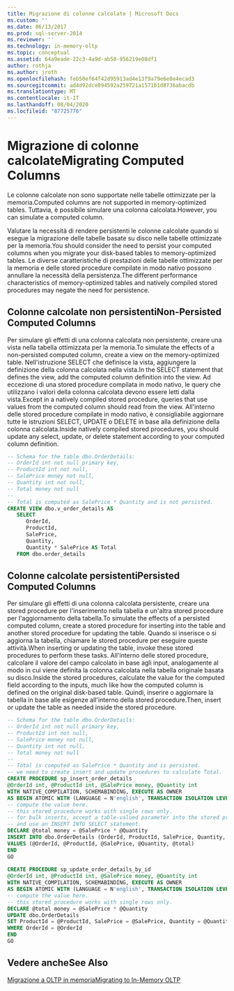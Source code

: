 ```yaml
---
title: Migrazione di colonne calcolate | Microsoft Docs
ms.custom: ''
ms.date: 06/13/2017
ms.prod: sql-server-2014
ms.reviewer: ''
ms.technology: in-memory-oltp
ms.topic: conceptual
ms.assetid: 64a9eade-22c3-4a9d-ab50-956219e08df1
author: rothja
ms.author: jroth
ms.openlocfilehash: feb50ef64f42d95913ad4e13f9a79e6e0e4ecad3
ms.sourcegitcommit: ad4d92dce894592a259721a1571b1d8736abacdb
ms.translationtype: MT
ms.contentlocale: it-IT
ms.lasthandoff: 08/04/2020
ms.locfileid: "87725776"
---
```

# <a name="migrating-computed-columns"></a><span data-ttu-id="effeb-102">Migrazione di colonne calcolate</span><span class="sxs-lookup"><span data-stu-id="effeb-102">Migrating Computed Columns</span></span>
  <span data-ttu-id="effeb-103">Le colonne calcolate non sono supportate nelle tabelle ottimizzate per la memoria.</span><span class="sxs-lookup"><span data-stu-id="effeb-103">Computed columns are not supported in memory-optimized tables.</span></span> <span data-ttu-id="effeb-104">Tuttavia, è possibile simulare una colonna calcolata.</span><span class="sxs-lookup"><span data-stu-id="effeb-104">However, you can simulate a computed column.</span></span>  
  
 <span data-ttu-id="effeb-105">Valutare la necessità di rendere persistenti le colonne calcolate quando si esegue la migrazione delle tabelle basate su disco nelle tabelle ottimizzate per la memoria.</span><span class="sxs-lookup"><span data-stu-id="effeb-105">You should consider the need to persist your computed columns when you migrate your disk-based tables to memory-optimized tables.</span></span> <span data-ttu-id="effeb-106">Le diverse caratteristiche di prestazioni delle tabelle ottimizzate per la memoria e delle stored procedure compilate in modo nativo possono annullare la necessità della persistenza.</span><span class="sxs-lookup"><span data-stu-id="effeb-106">The different performance characteristics of memory-optimized tables and natively compiled stored procedures may negate the need for persistence.</span></span>  
  
## <a name="non-persisted-computed-columns"></a><span data-ttu-id="effeb-107">Colonne calcolate non persistenti</span><span class="sxs-lookup"><span data-stu-id="effeb-107">Non-Persisted Computed Columns</span></span>  
 <span data-ttu-id="effeb-108">Per simulare gli effetti di una colonna calcolata non persistente, creare una vista nella tabella ottimizzata per la memoria.</span><span class="sxs-lookup"><span data-stu-id="effeb-108">To simulate the effects of a non-persisted computed column, create a view on the memory-optimized table.</span></span> <span data-ttu-id="effeb-109">Nell'istruzione SELECT che definisce la vista, aggiungere la definizione della colonna calcolata nella vista.</span><span class="sxs-lookup"><span data-stu-id="effeb-109">In the SELECT statement that defines the view, add the computed column definition into the view.</span></span> <span data-ttu-id="effeb-110">Ad eccezione di una stored procedure compilata in modo nativo, le query che utilizzano i valori della colonna calcolata devono essere letti dalla vista.</span><span class="sxs-lookup"><span data-stu-id="effeb-110">Except in a natively compiled stored procedure, queries that use values from the computed column should read from the view.</span></span> <span data-ttu-id="effeb-111">All'interno delle stored procedure compilate in modo nativo, è consigliabile aggiornare tutte le istruzioni SELECT, UPDATE o DELETE in base alla definizione della colonna calcolata.</span><span class="sxs-lookup"><span data-stu-id="effeb-111">Inside natively compiled stored procedures, you should update any select, update, or delete statement according to your computed column definition.</span></span>  
  
```sql  
-- Schema for the table dbo.OrderDetails:  
-- OrderId int not null primary key,  
-- ProductId int not null,  
-- SalePrice money not null,  
-- Quantity int not null,  
-- Total money not null  
--  
-- Total is computed as SalePrice * Quantity and is not persisted.  
CREATE VIEW dbo.v_order_details AS  
   SELECT  
      OrderId,  
      ProductId,  
      SalePrice,  
      Quantity,  
      Quantity * SalePrice AS Total  
   FROM dbo.order_details  
```  
  
## <a name="persisted-computed-columns"></a><span data-ttu-id="effeb-112">Colonne calcolate persistenti</span><span class="sxs-lookup"><span data-stu-id="effeb-112">Persisted Computed Columns</span></span>  
 <span data-ttu-id="effeb-113">Per simulare gli effetti di una colonna calcolata persistente, creare una stored procedure per l'inserimento nella tabella e un'altra stored procedure per l'aggiornamento della tabella.</span><span class="sxs-lookup"><span data-stu-id="effeb-113">To simulate the effects of a persisted computed column, create a stored procedure for inserting into the table and another stored procedure for updating the table.</span></span> <span data-ttu-id="effeb-114">Quando si inserisce o si aggiorna la tabella, chiamare le stored procedure per eseguire queste attività.</span><span class="sxs-lookup"><span data-stu-id="effeb-114">When inserting or updating the table, invoke these stored procedures to perform these tasks.</span></span> <span data-ttu-id="effeb-115">All'interno delle stored procedure, calcolare il valore del campo calcolato in base agli input, analogamente al modo in cui viene definita la colonna calcolata nella tabella originale basata su disco.</span><span class="sxs-lookup"><span data-stu-id="effeb-115">Inside the stored procedures, calculate the value for the computed field according to the inputs, much like how the computed column is defined on the original disk-based table.</span></span> <span data-ttu-id="effeb-116">Quindi, inserire o aggiornare la tabella in base alle esigenze all'interno della stored procedure.</span><span class="sxs-lookup"><span data-stu-id="effeb-116">Then, insert or update the table as needed inside the stored procedure.</span></span>  
  
```sql  
-- Schema for the table dbo.OrderDetails:  
-- OrderId int not null primary key,  
-- ProductId int not null,  
-- SalePrice money not null,  
-- Quantity int not null,  
-- Total money not null  
--  
-- Total is computed as SalePrice * Quantity and is persisted.  
-- we need to create insert and update procedures to calculate Total.  
CREATE PROCEDURE sp_insert_order_details   
@OrderId int, @ProductId int, @SalePrice money, @Quantity int  
WITH NATIVE_COMPILATION, SCHEMABINDING, EXECUTE AS OWNER  
AS BEGIN ATOMIC WITH (LANGUAGE = N'english', TRANSACTION ISOLATION LEVEL = SNAPSHOT)  
-- compute the value here.   
-- this stored procedure works with single rows only.  
-- for bulk inserts, accept a table-valued parameter into the stored procedure  
-- and use an INSERT INTO SELECT statement.  
DECLARE @total money = @SalePrice * @Quantity  
INSERT INTO dbo.OrderDetails (OrderId, ProductId, SalePrice, Quantity, Total)  
VALUES (@OrderId, @ProductId, @SalePrice, @Quantity, @total)  
END  
GO  
  
CREATE PROCEDURE sp_update_order_details_by_id  
@OrderId int, @ProductId int, @SalePrice money, @Quantity int  
WITH NATIVE_COMPILATION, SCHEMABINDING, EXECUTE AS OWNER  
AS BEGIN ATOMIC WITH (LANGUAGE = N'english', TRANSACTION ISOLATION LEVEL = SNAPSHOT)  
-- compute the value here.   
-- this stored procedure works with single rows only.  
DECLARE @total money = @SalePrice * @Quantity  
UPDATE dbo.OrderDetails   
SET ProductId = @ProductId, SalePrice = @SalePrice, Quantity = @Quantity, Total = @total  
WHERE OrderId = @OrderId  
END  
GO  
```  
  
## <a name="see-also"></a><span data-ttu-id="effeb-117">Vedere anche</span><span class="sxs-lookup"><span data-stu-id="effeb-117">See Also</span></span>  
 [<span data-ttu-id="effeb-118">Migrazione a OLTP in memoria</span><span class="sxs-lookup"><span data-stu-id="effeb-118">Migrating to In-Memory OLTP</span></span>](migrating-to-in-memory-oltp.md)  
  
  
